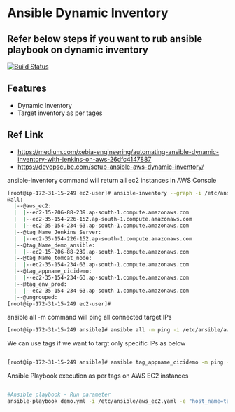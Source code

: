 # Ansible Dynamic Inventory
## Refer below steps if you want to rub ansible playbook on dynamic inventory

[![Build Status](https://travis-ci.org/joemccann/dillinger.svg?branch=master)](https://travis-ci.org/joemccann/dillinger)

## Features
- Dynamic Inventory
- Target inventory as per tages

## Ref Link
- https://medium.com/xebia-engineering/automating-ansible-dynamic-inventory-with-jenkins-on-aws-26dfc4147887
- https://devopscube.com/setup-ansible-aws-dynamic-inventory/


ansible-inventory command will return all ec2 instances in AWS Console

```sh
[root@ip-172-31-15-249 ec2-user]# ansible-inventory --graph -i /etc/ansible/aws_ec2.yaml
@all:
  |--@aws_ec2:
  |  |--ec2-15-206-88-239.ap-south-1.compute.amazonaws.com
  |  |--ec2-35-154-226-152.ap-south-1.compute.amazonaws.com
  |  |--ec2-35-154-234-63.ap-south-1.compute.amazonaws.com
  |--@tag_Name_Jenkins_Server:
  |  |--ec2-35-154-226-152.ap-south-1.compute.amazonaws.com
  |--@tag_Name_demo_ansible:
  |  |--ec2-15-206-88-239.ap-south-1.compute.amazonaws.com
  |--@tag_Name_tomcat_node:
  |  |--ec2-35-154-234-63.ap-south-1.compute.amazonaws.com
  |--@tag_appname_cicidemo:
  |  |--ec2-35-154-234-63.ap-south-1.compute.amazonaws.com
  |--@tag_env_prod:
  |  |--ec2-35-154-234-63.ap-south-1.compute.amazonaws.com
  |--@ungrouped:
[root@ip-172-31-15-249 ec2-user]# 
```


ansible all -m command will ping all connected target IPs

```sh
[root@ip-172-31-15-249 ansible]# ansible all -m ping -i /etc/ansible/aws_ec2.yaml
```

We can use tags if we want to targt only specific IPs as below 

```sh

[root@ip-172-31-15-249 ansible]# ansible tag_appname_cicidemo -m ping -i /etc/ansible/aws_ec2.yaml

```

Ansible Playbook execution as per tags on AWS EC2 instances
```sh

#Ansible playbook - Run parameter
ansible-playbook demo.yml -i /etc/ansible/aws_ec2.yaml -e "host_name=tag_Name_Dashboard_Dev"

```





